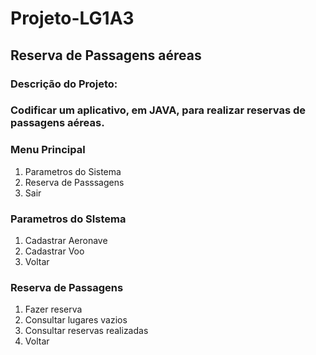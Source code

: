 # Projeto-LG1A3 
<h2> Reserva de Passagens aéreas</h2> 
 
<h3>Descrição do Projeto:<h3> 
 <p align="justify>Projeto desenvolvido em Java, matéria Lingaguem de Programação I</p> 
  <p align="justify">Codificar um aplicativo, em JAVA, para realizar reservas de passagens aéreas.</p>  
 
### Menu Principal  
1. Parametros do Sistema 
2. Reserva de Passsagens 
3. Sair
### Parametros do SIstema  
1. Cadastrar Aeronave 
2. Cadastrar Voo 
3. Voltar 
### Reserva de Passagens 
1. Fazer reserva
2. Consultar lugares vazios 
3. Consultar reservas realizadas 
4. Voltar
                    
                     
 
